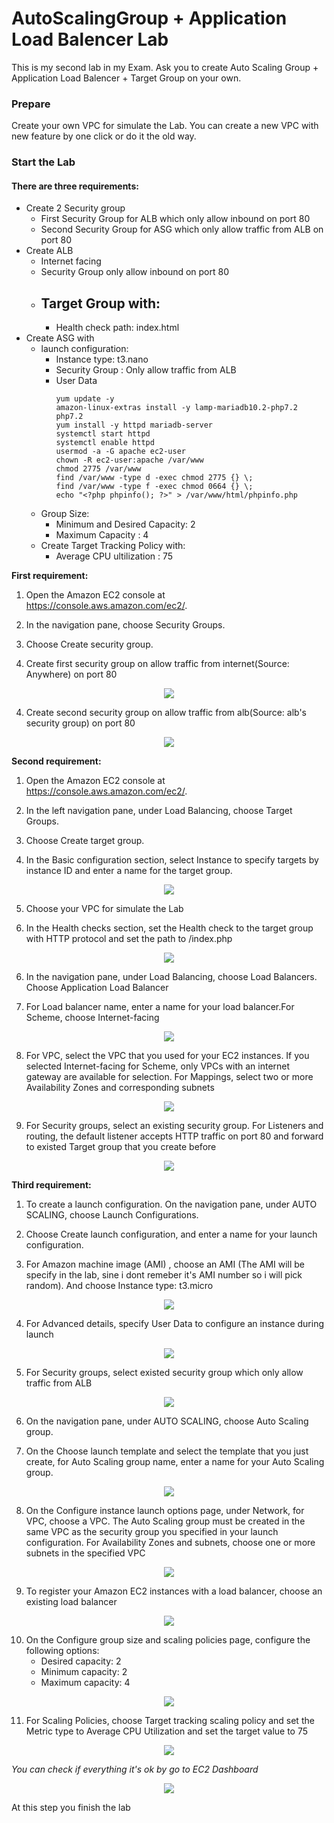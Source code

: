 # AutoScalingGroup + Application Load Balencer Lab
This is my second lab in my Exam. Ask you to create Auto Scaling Group + Application Load Balencer + Target Group on your own.

### Prepare
Create your own VPC for simulate the Lab. You can create a new VPC with new feature by one click or do it the old way.

### Start the Lab

#### There are three requirements:

- Create 2 Security group
    - First Security Group for ALB which only allow inbound on port 80
    - Second Security Group for ASG which only allow traffic from ALB on port 80
- Create ALB
    - Internet facing
    - Security Group only allow inbound on port 80
    - Target Group with:
        - 
        -  Health check path: index.html
- Create ASG with
    - launch configuration:
        - Instance type: t3.nano
        - Security Group : Only allow traffic from ALB
        - User Data
            ```
            yum update -y
            amazon-linux-extras install -y lamp-mariadb10.2-php7.2 php7.2
            yum install -y httpd mariadb-server
            systemctl start httpd
            systemctl enable httpd
            usermod -a -G apache ec2-user
            chown -R ec2-user:apache /var/www
            chmod 2775 /var/www
            find /var/www -type d -exec chmod 2775 {} \;
            find /var/www -type f -exec chmod 0664 {} \;
            echo "<?php phpinfo(); ?>" > /var/www/html/phpinfo.php
            ```
    - Group Size:
        - Minimum and Desired Capacity: 2
        - Maximum Capacity : 4
    - Create Target Tracking Policy with:
        - Average CPU ultilization : 75 

<b>First requirement:</b>

1. Open the Amazon EC2 console at https://console.aws.amazon.com/ec2/.

2. In the navigation pane, choose Security Groups.

3. Choose Create security group.

4. Create first security group on allow traffic from internet(Source: Anywhere) on port 80

<p align="center">
  <img src="Images/1.PNG">
</p>

4. Create second security group on allow traffic from alb(Source: alb's security group) on port 80

<p align="center">
  <img src="Images/2.PNG">
</p>

<b>Second requirement:</b>

1. Open the Amazon EC2 console at https://console.aws.amazon.com/ec2/.

2. In the left navigation pane, under Load Balancing, choose Target Groups.

3. Choose Create target group.

4. In the Basic configuration section, select Instance to specify targets by instance ID and enter a name for the target group.

<p align="center">
  <img src="Images/3.PNG">
</p>

5. Choose your VPC for simulate the Lab

6. In the Health checks section, set the Health check to the target group with HTTP protocol and set the path to /index.php

<p align="center">
  <img src="Images/4.PNG">
</p>

6. In the navigation pane, under Load Balancing, choose Load Balancers. Choose Application Load Balancer

7. For Load balancer name, enter a name for your load balancer.For Scheme, choose Internet-facing

<p align="center">
  <img src="Images/5.PNG">
</p>

8. For VPC, select the VPC that you used for your EC2 instances. If you selected Internet-facing for Scheme, only VPCs with an internet gateway are available for selection. For Mappings, select two or more Availability Zones and corresponding subnets

<p align="center">
  <img src="Images/6.PNG">
</p>

9. For Security groups, select an existing security group. For Listeners and routing, the default listener accepts HTTP traffic on port 80 and forward to existed Target group that you create before

<p align="center">
  <img src="Images/7.PNG">
</p>

<b>Third requirement:</b>

1. To create a launch configuration. On the navigation pane, under AUTO SCALING, choose Launch Configurations.

2. Choose Create launch configuration, and enter a name for your launch configuration.

3. For Amazon machine image (AMI) , choose an AMI (The AMI will be specify in the lab, sine i dont remeber it's AMI number so i will pick random). And choose Instance type: t3.micro

<p align="center">
  <img src="Images/8.PNG">
</p>

4. For Advanced details, specify User Data to configure an instance during launch
<p align="center">
  <img src="Images/9.PNG">
</p>

5. For Security groups, select existed security group which only allow traffic from ALB

<p align="center">
  <img src="Images/10.PNG">
</p>

6. On the navigation pane, under AUTO SCALING, choose  Auto Scaling group. 

7. On the Choose launch template and select the template that you just create, for Auto Scaling group name, enter a name for your Auto Scaling group.

<p align="center">
  <img src="Images/11.PNG">
</p>

8. On the Configure instance launch options page, under Network, for VPC, choose a VPC. The Auto Scaling group must be created in the same VPC as the security group you specified in your launch configuration. For Availability Zones and subnets, choose one or more subnets in the specified VPC

<p align="center">
  <img src="Images/12.PNG">
</p>

9. To register your Amazon EC2 instances with a load balancer, choose an existing load balancer 

<p align="center">
  <img src="Images/13.PNG">
</p>

10. On the Configure group size and scaling policies page, configure the following options:
    - Desired capacity: 2 
    - Minimum capacity: 2
    - Maximum capacity: 4

<p align="center">
  <img src="Images/14.PNG">
</p>

11. For Scaling Policies, choose Target tracking scaling policy and set the Metric type to Average CPU Utilization and set the target value to 75

<p align="center">
  <img src="Images/15.PNG">
</p>

*You can check if everything it's ok by go to EC2 Dashboard*

<p align="center">
  <img src="Images/15.PNG">
</p>

At this step you finish the lab